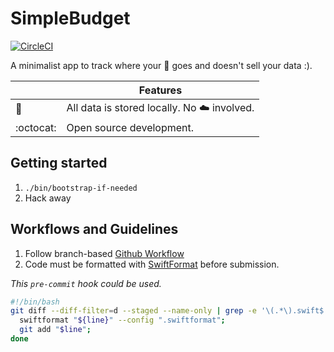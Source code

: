 # SimpleBudget 

[![CircleCI](https://circleci.com/gh/khoi/SimpleBudget/tree/master.svg?style=svg)](https://circleci.com/gh/khoi/SimpleBudget/tree/master)

A minimalist app to track where your 💸 goes and doesn't sell your data :).

|         | Features  |
----------|-----------------
🔐 | All data is stored locally. No ☁️ involved.
:octocat: | Open source development.

## Getting started

1. `./bin/bootstrap-if-needed`
1. Hack away

## Workflows and Guidelines

1. Follow branch-based [Github Workflow](https://guides.github.com/introduction/flow/)
1. Code must be formatted with [SwiftFormat](https://github.com/nicklockwood/SwiftFormat) before submission.

_This `pre-commit` hook could be used._
```bash
#!/bin/bash
git diff --diff-filter=d --staged --name-only | grep -e '\(.*\).swift$' | while read line; do
  swiftformat "${line}" --config ".swiftformat";
  git add "$line";
done
```
